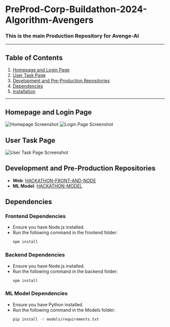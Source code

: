 # PreProd-Corp-Buildathon-2024-Algorithm-Avengers

### This is the main Production Repository for Avenge-AI

---

## Table of Contents
1. [Homepage and Login Page](#homepage-and-login-page)
2. [User Task Page](#user-task-page)
3. [Development and Pre-Production Repositories](#development-and-pre-production-repositories)
4. [Dependencies](#dependencies)
5. [Installation](#installation)

---

## Homepage and Login Page

![Homepage Screenshot](https://github.com/user-attachments/assets/25c6edfc-c8a7-40c4-aa3f-cdb6581d449f)
![Login Page Screenshot](https://github.com/user-attachments/assets/5179cb35-3dd8-48be-87dc-bbf99c7aad3c)

## User Task Page

![User Task Page Screenshot](https://github.com/user-attachments/assets/9ee83c20-528b-4ac2-8f61-988170216194)

## Development and Pre-Production Repositories

- **Web**: [HACKATHON-FRONT-AND-NODE](https://github.com/aryanshdev/HACKATHON-FRONT-AND-NODE)
- **ML Model**: [HACKATHON-MODEL](https://github.com/aryanshdev/HACKATHON-MODEL)

## Dependencies

### Frontend Dependencies
- Ensure you have Node.js installed.
- Run the following command in the frontend folder:
  ```bash
  npm install

### Backend Dependencies
- Ensure you have Node.js installed.
- Run the following command in the backend folder:
  ```bash
  npm install

### ML Model Dependencies
- Ensure you have Python installed.
- Run the following command in the Models folder:
  ```bash
  pip install -r models/requirements.txt
